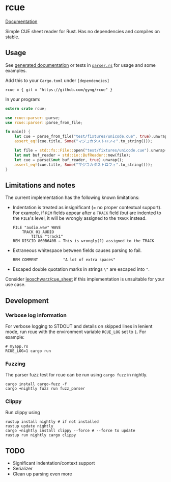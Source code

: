 # rcue

[Documentation](https://gyng.github.io/rcue)

Simple CUE sheet reader for Rust. Has no dependencies and compiles on stable.

## Usage

See [generated documentation](https://gyng.github.io/rcue) or tests in [`parser.rs`](src/parser.rs) for usage and some examples.

Add this to your `Cargo.toml` under `[dependencies]`

```
rcue = { git = "https://github.com/gyng/rcue" }
```

In your program:

```rust
extern crate rcue;

use rcue::parser::parse;
use rcue::parser::parse_from_file;

fn main() {
    let cue = parse_from_file("test/fixtures/unicode.cue", true).unwrap();
    assert_eq!(cue.title, Some("マジコカタストロフィ".to_string()));

    let file = std::fs::File::open("test/fixtures/unicode.cue").unwrap();
    let mut buf_reader = std::io::BufReader::new(file);
    let cue = parse(&mut buf_reader, true).unwrap();
    assert_eq!(cue.title, Some("マジコカタストロフィ".to_string()));
}
```

## Limitations and notes

The current implementation has the following known limitations:

* Indentation is treated as insignificant (= no proper contextual support). For example, if `REM` fields appear after a `TRACK` field (but are indented to the `FILE`'s level, it will be wrongly assigned to the `TRACK` instead.

  ```cue
  FILE "audio.wav" WAVE
      TRACK 01 AUDIO
          TITLE "track1"
  REM DISCID 860B640B ← This is wrongly(?) assigned to the TRACK
  ```

* Extraneous whitespace between fields causes parsing to fail.

  ```cue
  REM COMMENT           "A lot of extra spaces"
  ```

* Escaped double quotation marks in strings `\"` are escaped into `"`.

Consider [leoschwarz/cue_sheet](https://github.com/leoschwarz/cue_sheet) if this implementation is unsuitable for your use case.

## Development

### Verbose log information
For verbose logging to STDOUT and details on skipped lines in lenient mode, run rcue with the environment variable `RCUE_LOG` set to `1`. For example:

```
# myapp.rs
RCUE_LOG=1 cargo run
```

### Fuzzing

The parser fuzz test for rcue can be run using `cargo fuzz` in nightly.

```
cargo install cargo-fuzz -f
cargo +nightly fuzz run fuzz_parser
```

### Clippy

Run clippy using

```
rustup install nightly # if not installed
rustup update nightly
cargo +nightly install clippy --force # --force to update
rustup run nightly cargo clippy
```

## TODO

* Significant indentation/context support
* Serializer
* Clean up parsing even more
